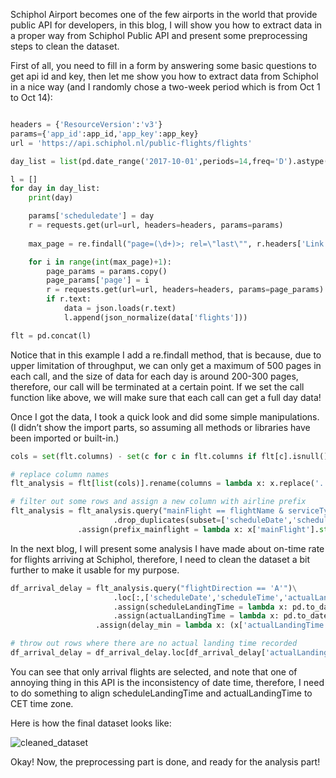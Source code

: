 [cleaned_dataset]: {{site.baseurl}}/images/cleaned.png 

Schiphol Airport becomes one of the few airports in the world that provide public API for developers, in this blog, I will show you how to extract data in a proper way from Schiphol Public API and present some preprocessing steps to clean the dataset.

First of all, you need to fill in a form by answering some basic questions to get api id and key, then let me show you how to extract data from Schiphol in a nice way (and I randomly chose a two-week period which is from Oct 1 to Oct 14):

```python

headers = {'ResourceVersion':'v3'}
params={'app_id':app_id,'app_key':app_key}
url = 'https://api.schiphol.nl/public-flights/flights'

day_list = list(pd.date_range('2017-10-01',periods=14,freq='D').astype(str))

l = []
for day in day_list:
    print(day)

    params['scheduledate'] = day
    r = requests.get(url=url, headers=headers, params=params)
    
    max_page = re.findall("page=(\d+)>; rel=\"last\"", r.headers['Link'])[0]

    for i in range(int(max_page)+1):
        page_params = params.copy()
        page_params['page'] = i
        r = requests.get(url=url, headers=headers, params=page_params)
        if r.text:
            data = json.loads(r.text)
            l.append(json_normalize(data['flights']))

flt = pd.concat(l)
```
Notice that in this example I add a re.findall method, that is because, due to upper limitation of throughput, we can only get a maximum of 500 pages in each call, and the size of data for each day is around 200-300 pages, therefore, our call will be terminated at a certain point. If we set the call function like above, we will make sure that each call can get a full day data! 

Once I got the data, I took a quick look and did some simple manipulations. (I didn’t show the import parts, so assuming all methods or libraries have been imported or built-in.)

```python
cols = set(flt.columns) - set(c for c in flt.columns if flt[c].isnull().all())

# replace column names
flt_analysis = flt[list(cols)].rename(columns = lambda x: x.replace('.','_')).reset_index().drop('index',axis=1)

# filter out some rows and assign a new column with airline prefix
flt_analysis = flt_analysis.query("mainFlight == flightName & serviceType == 'J'")\
    		           .drop_duplicates(subset=['scheduleDate','scheduleTime','mainFlight','flightDirection']) \
   			   .assign(prefix_mainflight = lambda x: x['mainFlight'].str.extract('^([A-Z]{3}|[A-Z0-9]{2})',expand=False))

```

In the next blog, I will present some analysis I have made about on-time rate for flights arriving at Schiphol, therefore, I need to clean the dataset a bit further to make it usable for my purpose.
```python
df_arrival_delay = flt_analysis.query("flightDirection == 'A'")\
    			       .loc[:,['scheduleDate','scheduleTime','actualLandingTime','prefix_mainflight']]\
    			       .assign(scheduleLandingTime = lambda x: pd.to_datetime(x['scheduleDate'] + ' ' + x['scheduleTime']).dt.tz_localize('CET'))\
    			       .assign(actualLandingTime = lambda x: pd.to_datetime(x['actualLandingTime']).dt.tz_localize('UTC').dt.tz_convert('CET'))\
   			       .assign(delay_min = lambda x: (x['actualLandingTime']-x['scheduleLandingTime']).astype('timedelta64[m]'))

# throw out rows where there are no actual landing time recorded
df_arrival_delay = df_arrival_delay.loc[df_arrival_delay['actualLandingTime'].notnull()]
```
You can see that only arrival flights are selected, and note that one of annoying thing in this API is the inconsistency of date time, therefore, I need to do something to align scheduleLandingTime and actualLandingTime to CET time zone.

Here is how the final dataset looks like:

![cleaned_dataset]

Okay! Now, the preprocessing part is done, and ready for the analysis part!


